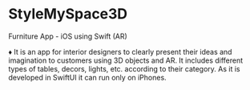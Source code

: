 # StyleMySpace3D
Furniture App - iOS using Swift (AR)

♦️ It is an app for interior designers to clearly present their ideas and imagination to customers using 3D objects and
AR. It includes different types of tables, decors, lights, etc. according to their category. As it is developed in SwiftUI
it can run only on iPhones.
